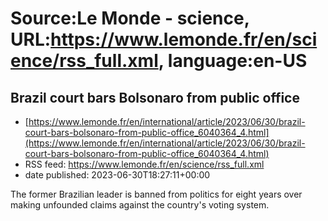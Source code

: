 # Source:Le Monde - science, URL:https://www.lemonde.fr/en/science/rss_full.xml, language:en-US

## Brazil court bars Bolsonaro from public office
 - [https://www.lemonde.fr/en/international/article/2023/06/30/brazil-court-bars-bolsonaro-from-public-office_6040364_4.html](https://www.lemonde.fr/en/international/article/2023/06/30/brazil-court-bars-bolsonaro-from-public-office_6040364_4.html)
 - RSS feed: https://www.lemonde.fr/en/science/rss_full.xml
 - date published: 2023-06-30T18:27:11+00:00

The former Brazilian leader is banned from politics for eight years over making unfounded claims against the country's voting system.

